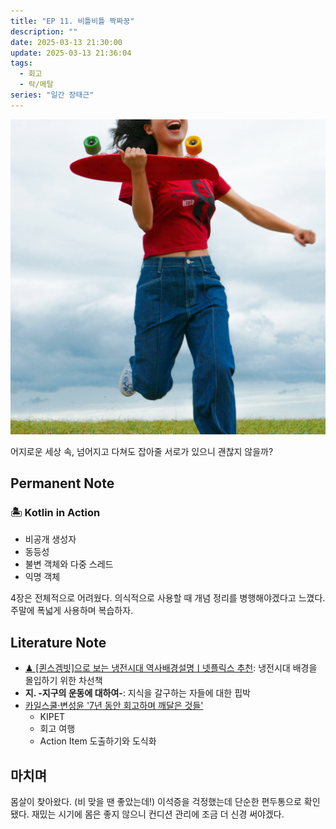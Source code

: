 ```yaml
---
title: "EP 11. 비틀비틀 짝짜꿍"
description: ""
date: 2025-03-13 21:30:00
update: 2025-03-13 21:36:04
tags:
  - 회고
  - 락/메탈
series: "일간 장태근" 
---
```


![한로로 '비틀비틀 짝짜꿍'](20490847.jpg)

어지로운 세상 속, 넘어지고 다쳐도 잡아줄 서로가 있으니 괜찮지 않을까?

## Permanent Note

### 🏝️ Kotlin in Action

- 비공개 생성자
- 동등성
- 불변 객체와 다중 스레드
- 익명 객체

4장은 전체적으로 어려웠다. 의식적으로 사용할 때 개념 정리를 병행해야겠다고 느꼈다. 주말에 폭넓게 사용하며 복습하자.

## Literature Note

- [♟ [퀸스겜빗]으로 보는 냉전시대 역사배경설명ㅣ넷플릭스 추천](https://youtu.be/lRs80MGcyNo?si=nSwFfAh-k3EAp14a): 냉전시대 배경을 몰입하기 위한 차선책
- **지. -지구의 운동에 대하여-**: 지식을 갈구하는 자들에 대한 핍박
- [카일스쿨·변성윤 '7년 동안 회고하며 깨달은 것들'](https://inf.run/9QSpS)
    - KIPET
    - 회고 여행
    - Action Item 도출하기와 도식화

## 마치며

몸살이 찾아왔다. (비 맞을 땐 좋았는데!) 이석증을 걱정했는데 단순한 편두통으로 확인됐다.
재밌는 시기에 몸은 좋지 않으니 컨디션 관리에 조금 더 신경 써야겠다.